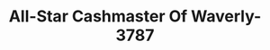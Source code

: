 ---
f_zip-code: 37185
f_state-code: TN
title: All-Star Cashmaster Of Waverly-3787
f_phone: 931-296-6567
f_city-only: Waverly
f_address: 312 West Main Street Waverly
f_location-unique-id: '3787'
slug: all-star-cashmaster-of-waverly-3787
updated-on: '2024-05-30T13:46:58.046Z'
created-on: '2024-05-30T13:36:59.803Z'
published-on: '2024-05-30T13:54:32.469Z'
f_city-state: cms/city/waverly-tn.md
f_company: cms/company/all-star-cashmaster-of-waverly.md
f_state: cms/state/tennessee.md
layout: '[payday-loan].html'
tags: payday-loan
---